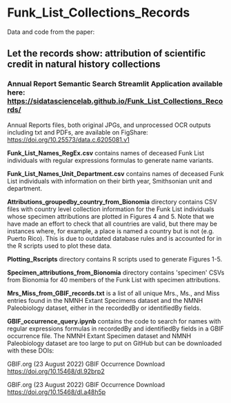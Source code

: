 # Funk_List_Collections_Records
Data and code from the paper: 
## Let the records show: attribution of scientific credit in natural history collections
### Annual Report Semantic Search Streamlit Application available here: https://sidatasciencelab.github.io/Funk_List_Collections_Records/

Annual Reports files, both original JPGs, and unprocessed OCR outputs including txt and PDFs, are available on FigShare: https://doi.org/10.25573/data.c.6205081.v1

**Funk_List_Names_RegEx.csv** contains names of deceased Funk List individuals with regular expressions formulas to generate name variants.

**Funk_List_Names_Unit_Department.csv** contains names of deceased Funk List individuals with information on their birth year, Smithsonian unit and department.

**Attributions_groupedby_country_from_Bionomia** directory contains CSV files with country level collection information for the Funk List individuals whose specimen attributions are plotted in Figures 4 and 5. Note that we have made an effort to check that all countries are valid, but there may be instances where, for example, a place is named a country but is not (e.g. Puerto Rico). This is due to outdated database rules and is accounted for in the R scripts used to plot these data.

**Plotting_Rscripts** directory contains R scripts used to generate Figures 1-5.

**Specimen_attributions_from_Bionomia** directory contains 'specimen' CSVs from Bionomia for 40 members of the Funk List with specimen attributions.

**Mrs_Miss_from_GBIF_records.txt** is a list of all unique Mrs., Ms., and Miss entries found in the NMNH Extant Specimens dataset and the NMNH Paleobiology dataset, either in the recordedBy or identifiedBy fields.

**GBIF_occurrence_query.ipynb** contains the code to search for names with regular expressions formulas in recordedBy and identifiedBy fields in a GBIF occurrence file. The NMNH Extant Specimen dataset and NMNH Paleobiology dataset are too large to put on GitHub but can be downloaded with these DOIs:

GBIF.org (23 August 2022) GBIF Occurrence Download https://doi.org/10.15468/dl.92brp2

GBIF.org (23 August 2022) GBIF Occurrence Download https://doi.org/10.15468/dl.a48h5p

